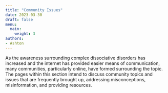 ```yaml
---
title: "Community Issues"
date: 2023-03-30
draft: false
menu:
  main:
    weight: 3
authors:
- Ashton
---
```


As the awareness surrounding complex dissociative disorders has increased and the internet has provided easier means of communication, many communities, particularly online, have formed surrounding the topic. The pages within this section intend to discuss community topics and issues that are frequently brought up, addressing misconceptions, misinformation, and providing resources.
